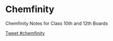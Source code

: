 # Chemfinity
Chemfinity Notes for Class 10th and 12th Boards

<a href="https://twitter.com/intent/tweet?button_hashtag=chemfinity&ref_src=twsrc%5Etfw" class="twitter-hashtag-button" data-show-count="false">Tweet #chemfinity</a><script async src="https://platform.twitter.com/widgets.js" charset="utf-8"></script>
